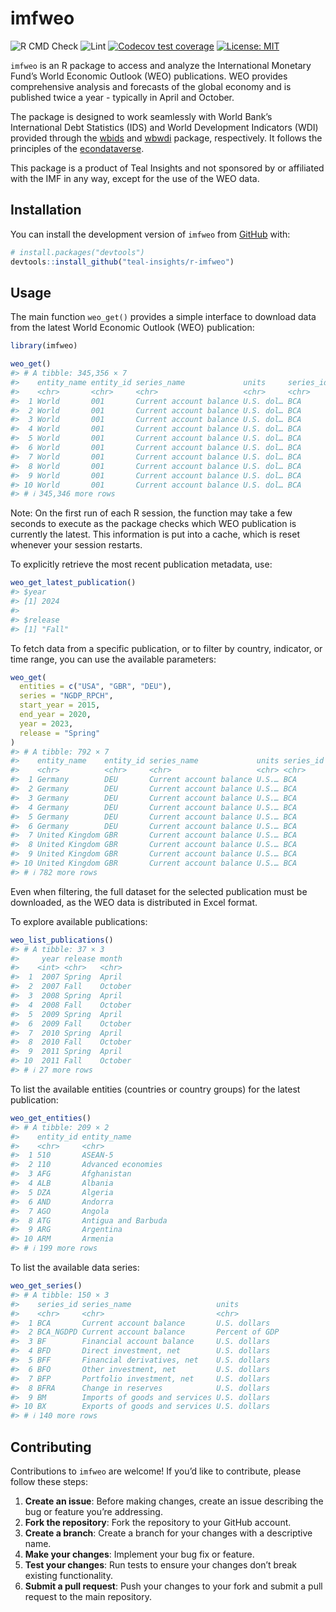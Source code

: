 
<!-- README.md is generated from README.Rmd. Please edit that file -->

# imfweo

<!-- badges: start -->

<!-- [![CRAN
status](https://www.r-pkg.org/badges/version/imfweo)](https://cran.r-project.org/package=imfweo)
[![CRAN
downloads](https://cranlogs.r-pkg.org/badges/imfweo)](https://cran.r-project.org/package=imfweo) -->

![R CMD
Check](https://github.com/teal-insights/r-imfweo/actions/workflows/R-CMD-check.yaml/badge.svg)
![Lint](https://github.com/teal-insights/r-imfweo/actions/workflows/lint.yaml/badge.svg)
[![Codecov test
coverage](https://codecov.io/gh/teal-insights/r-imfweo/graph/badge.svg)](https://app.codecov.io/gh/teal-insights/r-imfweo)
[![License:
MIT](https://img.shields.io/badge/License-MIT-yellow.svg)](https://opensource.org/licenses/MIT)
<!-- badges: end -->

`imfweo` is an R package to access and analyze the International
Monetary Fund’s World Economic Outlook (WEO) publications. WEO provides
comprehensive analysis and forecasts of the global economy and is
published twice a year - typically in April and October.

The package is designed to work seamlessly with World Bank’s
International Debt Statistics (IDS) and World Development Indicators
(WDI) provided through the
[wbids](https://github.com/teal-insights/r-wbids) and
[wbwdi](https://github.com/tidy-intelligence/r-wbwdi) package,
respectively. It follows the principles of the
[econdataverse](https://www.econdataverse.org/).

This package is a product of Teal Insights and not sponsored by or
affiliated with the IMF in any way, except for the use of the WEO data.

## Installation

You can install the development version of `imfweo` from
[GitHub](https://github.com/) with:

``` r
# install.packages("devtools")
devtools::install_github("teal-insights/r-imfweo")
```

## Usage

The main function `weo_get()` provides a simple interface to download
data from the latest World Economic Outlook (WEO) publication:

``` r
library(imfweo)

weo_get()
#> # A tibble: 345,356 × 7
#>    entity_name entity_id series_name             units     series_id  year value
#>    <chr>       <chr>     <chr>                   <chr>     <chr>     <int> <dbl>
#>  1 World       001       Current account balance U.S. dol… BCA        1980 -56.3
#>  2 World       001       Current account balance U.S. dol… BCA        1981 -82.2
#>  3 World       001       Current account balance U.S. dol… BCA        1982 -91.8
#>  4 World       001       Current account balance U.S. dol… BCA        1983 -76.0
#>  5 World       001       Current account balance U.S. dol… BCA        1984 -67.9
#>  6 World       001       Current account balance U.S. dol… BCA        1985 -63.5
#>  7 World       001       Current account balance U.S. dol… BCA        1986 -66.3
#>  8 World       001       Current account balance U.S. dol… BCA        1987 -63.5
#>  9 World       001       Current account balance U.S. dol… BCA        1988 -57.3
#> 10 World       001       Current account balance U.S. dol… BCA        1989 -83.3
#> # ℹ 345,346 more rows
```

Note: On the first run of each R session, the function may take a few
seconds to execute as the package checks which WEO publication is
currently the latest. This information is put into a cache, which is
reset whenever your session restarts.

To explicitly retrieve the most recent publication metadata, use:

``` r
weo_get_latest_publication()
#> $year
#> [1] 2024
#> 
#> $release
#> [1] "Fall"
```

To fetch data from a specific publication, or to filter by country,
indicator, or time range, you can use the available parameters:

``` r
weo_get(
  entities = c("USA", "GBR", "DEU"),
  series = "NGDP_RPCH",
  start_year = 2015,
  end_year = 2020,
  year = 2023,
  release = "Spring"
)
#> # A tibble: 792 × 7
#>    entity_name    entity_id series_name             units series_id  year  value
#>    <chr>          <chr>     <chr>                   <chr> <chr>     <int>  <dbl>
#>  1 Germany        DEU       Current account balance U.S.… BCA        2015  288. 
#>  2 Germany        DEU       Current account balance U.S.… BCA        2016  299. 
#>  3 Germany        DEU       Current account balance U.S.… BCA        2017  289. 
#>  4 Germany        DEU       Current account balance U.S.… BCA        2018  316. 
#>  5 Germany        DEU       Current account balance U.S.… BCA        2019  318. 
#>  6 Germany        DEU       Current account balance U.S.… BCA        2020  274. 
#>  7 United Kingdom GBR       Current account balance U.S.… BCA        2015 -149. 
#>  8 United Kingdom GBR       Current account balance U.S.… BCA        2016 -149. 
#>  9 United Kingdom GBR       Current account balance U.S.… BCA        2017  -96.9
#> 10 United Kingdom GBR       Current account balance U.S.… BCA        2018 -117. 
#> # ℹ 782 more rows
```

Even when filtering, the full dataset for the selected publication must
be downloaded, as the WEO data is distributed in Excel format.

To explore available publications:

``` r
weo_list_publications()
#> # A tibble: 37 × 3
#>     year release month  
#>    <int> <chr>   <chr>  
#>  1  2007 Spring  April  
#>  2  2007 Fall    October
#>  3  2008 Spring  April  
#>  4  2008 Fall    October
#>  5  2009 Spring  April  
#>  6  2009 Fall    October
#>  7  2010 Spring  April  
#>  8  2010 Fall    October
#>  9  2011 Spring  April  
#> 10  2011 Fall    October
#> # ℹ 27 more rows
```

To list the available entities (countries or country groups) for the
latest publication:

``` r
weo_get_entities()
#> # A tibble: 209 × 2
#>    entity_id entity_name        
#>    <chr>     <chr>              
#>  1 510       ASEAN-5            
#>  2 110       Advanced economies 
#>  3 AFG       Afghanistan        
#>  4 ALB       Albania            
#>  5 DZA       Algeria            
#>  6 AND       Andorra            
#>  7 AGO       Angola             
#>  8 ATG       Antigua and Barbuda
#>  9 ARG       Argentina          
#> 10 ARM       Armenia            
#> # ℹ 199 more rows
```

To list the available data series:

``` r
weo_get_series()
#> # A tibble: 150 × 3
#>    series_id series_name                   units         
#>    <chr>     <chr>                         <chr>         
#>  1 BCA       Current account balance       U.S. dollars  
#>  2 BCA_NGDPD Current account balance       Percent of GDP
#>  3 BF        Financial account balance     U.S. dollars  
#>  4 BFD       Direct investment, net        U.S. dollars  
#>  5 BFF       Financial derivatives, net    U.S. dollars  
#>  6 BFO       Other investment, net         U.S. dollars  
#>  7 BFP       Portfolio investment, net     U.S. dollars  
#>  8 BFRA      Change in reserves            U.S. dollars  
#>  9 BM        Imports of goods and services U.S. dollars  
#> 10 BX        Exports of goods and services U.S. dollars  
#> # ℹ 140 more rows
```

## Contributing

Contributions to `imfweo` are welcome! If you’d like to contribute,
please follow these steps:

1.  **Create an issue**: Before making changes, create an issue
    describing the bug or feature you’re addressing.
2.  **Fork the repository**: Fork the repository to your GitHub account.
3.  **Create a branch**: Create a branch for your changes with a
    descriptive name.
4.  **Make your changes**: Implement your bug fix or feature.
5.  **Test your changes**: Run tests to ensure your changes don’t break
    existing functionality.
6.  **Submit a pull request**: Push your changes to your fork and submit
    a pull request to the main repository.
